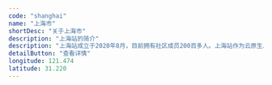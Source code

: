 ```yaml
---
code: "shanghai"
name: "上海市"
shortDesc: "关于上海市"
description: "上海站的简介"
description: "上海站成立于2020年8月，目前拥有社区成员200百多人。上海站作为云原生总部分站，立足于上海这个经济大都市，致力于汇聚上海当地优秀云原生人才，连接云原生开源社区与开发者，促进云原生技术的交流、推广和实践！站长：郭旭东。如何加入上海站，请点击下面【查看详情】。"
detailButton: "查看详情"
longitude: 121.474
latitude: 31.220
---
```

